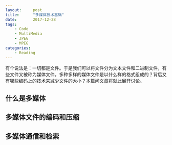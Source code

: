 ```yaml
---
layout:     post
title:      "多媒体技术基础"
date:       2017-12-28
tags:
    - Code
    - MultiMedia
    - JPEG
    - MPEG
categories:
    - Reading
---
```


有个说法是：一切都是文件。于是我们可以将文件分为文本文件和二进制文件，有些文件又被称为媒体文件，多种多样的媒体文件是以什么样的格式组成的？背后又有哪些编码上的技术来减少文件的大小？本篇问文章将就此展开讨论。

<!--more-->

## 什么是多媒体

## 多媒体文件的编码和压缩

## 多媒体通信和检索